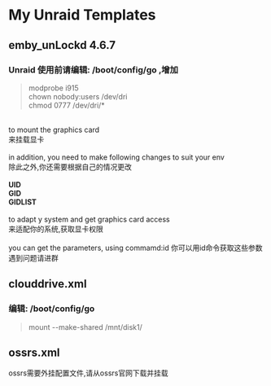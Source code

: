 # My Unraid Templates

## emby_unLockd 4.6.7
### Unraid 使用前请编辑: /boot/config/go ,增加
> modprobe i915
<br>chown nobody:users /dev/dri
<br>chmod 0777 /dev/dri/*
<br>
to mount the graphics card<br>
来挂载显卡<br>
<br>
in addition, you need to make following changes to suit your env<br>
除此之外,你还需要根据自己的情况更改<br>
<br>
<b>UID</b><br>
<b>GID</b><br>
<b>GIDLIST</b><br>
<br>
to adapt y system and get graphics card access <br>
来适配你的系统,获取显卡权限<br>
<br>
you can get the parameters, using commamd:id 你可以用id命令获取这些参数<br>
遇到问题请进群<br>

## clouddrive.xml
### 编辑: /boot/config/go
> mount --make-shared /mnt/disk1/

## ossrs.xml
ossrs需要外挂配置文件,请从ossrs官网下载并挂载
